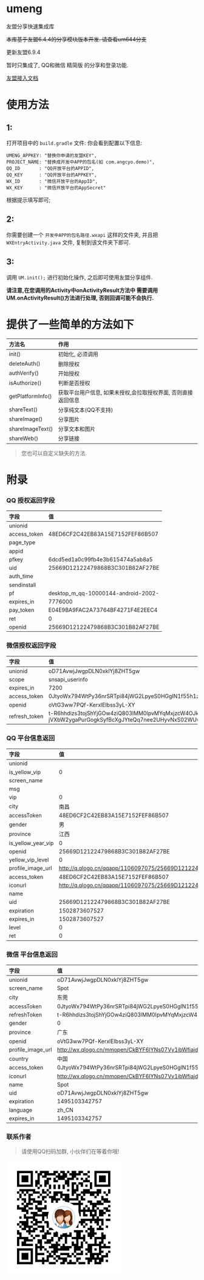 # umeng
友盟分享快速集成库

~~本库基于友盟6.4.4的分享模块版本开发. 请查看um644分支~~

更新友盟6.9.4

暂时只集成了, QQ和微信 精简版 的分享和登录功能.

[友盟接入文档](https://developer.umeng.com/docs/66632/detail/66639)

# 使用方法
## 1:
打开项目中的 `build.gradle` 文件:
你会看到配置以下信息:
```
UMENG_APPKEY: "替换你申请的友盟KEY",
PROJECT_NAME: "替换成开发中APP的包名(如 com.angcyo.demo)",
QQ_ID       : "QQ开放平台的APPID",
QQ_KEY      : "QQ开放平台的APPKEY",
WX_ID       : "微信开放平台的AppID",
WX_KEY      : "微信开放平台的AppSecret"
```

根据提示填写即可;

## 2:
你需要创建一个 `开发中APP的包名路径.wxapi` 这样的文件夹, 并且把 `WXEntryActivity.java` 文件, 复制到该文件夹下即可.

## 3:
调用 `UM.init();` 进行初始化操作, 之后即可使用友盟分享组件.

**请注意,在您调用的Activity中onActivityResult方法中 需要调用UM.onActivityResult()方法进行处理, 否则回调可能不会执行.**

# 提供了一些简单的方法如下
|方法名|作用|
|:---|:---|
|init()|初始化, 必须调用|
|deleteAuth()|删除授权|
|authVerify()|开始授权|
|isAuthorize()|判断是否授权|
|getPlatformInfo()|获取平台用户信息, 如果未授权,会拉取授权界面, 否则直接返回信息|
|shareText()|分享纯文本(QQ不支持)|
|shareImage()|分享图片|
|shareImageText()|分享文本和图片|
|shareWeb()|分享链接|

> 您也可以自定义缺失的方法.

# 附录
### QQ 授权返回字段
|字段|值|
|:-|:-|
|unionid||
|access_token|48ED6CF2C42EB83A15E7152FEF86B507|
|page_type|
|appid|
|pfkey|6dcd5ed1a0c99fb4e3b615474a5ab8a5|
|uid|25669D12122479868B3C301B82AF27BE|
|auth_time|
|sendinstall|
|pf|desktop_m_qq-10000144-android-2002-|
|expires_in|7776000|
|pay_token|E04E9BA9FAC2A73764BF4271F4E2EEC4|
|ret|0|
|openid|25669D12122479868B3C301B82AF27BE|

### 微信授权返回字段
|字段|值|
|:-|:-|
|unionid|oD71AvwjJwgpDLN0xklYj8ZHT5gw|
|scope|snsapi_userinfo|
|expires_in|7200|
|access_token|0JtyoWx794WtPy36nrSRTpi84jWG2LpyeS0HGgIN1f55h1ztUlvI3xYpHdJKmpYXSGpRovztWO__EGzFOZqim40sTaFm982RxavMpFAQRBw|
|openid|oVtG3ww7PQf-KerxlEIbss3yL-XY|
|refresh_token|t-R6hhdizs3tojShYjGOw4ziQ803lMM0IpvMYqMxjzcW4OJkbJwmvom-jVXbW2ygaPurGogkSyfBcXgJYteQq7nee2UHyvNxS02WUw0dlHU|

### QQ 平台信息返回
|字段|值|
|:-|:-|
|unionid||
|is_yellow_vip|0|
|screen_name|　|
|msg||
|vip|0|
|city|南昌|
|accessToken|48ED6CF2C42EB83A15E7152FEF86B507|
|gender|男|
|province|江西|
|is_yellow_year_vip|0|
|openid|25669D12122479868B3C301B82AF27BE|
|yellow_vip_level|0|
|profile_image_url|http://q.qlogo.cn/qqapp/1106097075/25669D12122479868B3C301B82AF27BE/100|
|access_token|48ED6CF2C42EB83A15E7152FEF86B507|
|iconurl|http://q.qlogo.cn/qqapp/1106097075/25669D12122479868B3C301B82AF27BE/100|
|name|　|
|uid|25669D12122479868B3C301B82AF27BE|
|expiration|1502873607527|
|expires_in|1502873607527|
|level|0|
|ret|0|


### 微信 平台信息返回
|字段|值|
|:-|:-|
|unionid|oD71AvwjJwgpDLN0xklYj8ZHT5gw|
|screen_name|Spot|
|city|东莞|
|accessToken|0JtyoWx794WtPy36nrSRTpi84jWG2LpyeS0HGgIN1f55h1ztUlvI3xYpHdJKmpYXSGpRovztWO__EGzFOZqim40sTaFm982RxavMpFAQRBw|
|refreshToken|t-R6hhdizs3tojShYjGOw4ziQ803lMM0IpvMYqMxjzcW4OJkbJwmvom-jVXbW2ygaPurGogkSyfBcXgJYteQq7nee2UHyvNxS02WUw0dlHU|
|gender|0|
|province|广东|
|openid|oVtG3ww7PQf-KerxlEIbss3yL-XY|
|profile_image_url|http://wx.qlogo.cn/mmopen/CkBYF6IYNs07Vy1ibWfiajd8eZWLNdhicuzFyHRNOBFvb2LbzEtib4bt2oIbLrLlmgdXVCaHJzwNHia8E2wPgppnFv1AdamCw6yicB/0|
|country|中国|
|access_token|0JtyoWx794WtPy36nrSRTpi84jWG2LpyeS0HGgIN1f55h1ztUlvI3xYpHdJKmpYXSGpRovztWO__EGzFOZqim40sTaFm982RxavMpFAQRBw|
|iconurl|http://wx.qlogo.cn/mmopen/CkBYF6IYNs07Vy1ibWfiajd8eZWLNdhicuzFyHRNOBFvb2LbzEtib4bt2oIbLrLlmgdXVCaHJzwNHia8E2wPgppnFv1AdamCw6yicB/0|
|name|Spot|
|uid|oD71AvwjJwgpDLN0xklYj8ZHT5gw|
|expiration|1495103342757|
|language|zh_CN|
|expires_in|1495103342757|


### 联系作者
> 请使用QQ扫码加群, 小伙伴们在等着你哦!

![](https://raw.githubusercontent.com/angcyo/res/master/image/qq/qq_group_code.png)
